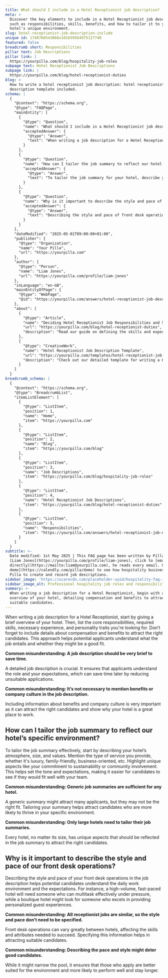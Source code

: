 ```yaml
---
title: What should I include in a Hotel Receptionist job description?
meta: >
  Discover the key elements to include in a Hotel Receptionist job description,
  such as responsibilities, skills, benefits, and how to tailor it to your
  hotel's unique environment.
slug: hotel-receptionist-job-description-include
unique id: 1748768543068x101659564975127740
featured: false
breadcrumb short: Responsibilities
pillar text: Job Descriptions
pillar link: |
  https://yourpilla.com/blog/hospitality-job-roles
subpage text: Hotel Receptionist Job Descriptions
subpage link: |
  https://yourpilla.com/blog/hotel-receptionist-duties
blog: >
  How to write a hotel receptionist job description: hotel receptionist job
  description template included.
schema: |
  {
    "@context": "https://schema.org",
    "@type": "FAQPage",
    "mainEntity": [
      {
        "@type": "Question",
        "name": "What should I include in a Hotel Receptionist job description?",
        "acceptedAnswer": {
          "@type": "Answer",
          "text": "When writing a job description for a Hotel Receptionist, begin with a brief overview of your hotel, detailing compensation and benefits to attract suitable candidates. Outline the core responsibilities, essential skills, necessary experience, and the personality traits you are seeking. It’s also helpful to include details about the hotel's culture to give potential applicants a clear sense of what the job involves."
        }
      },
      {
        "@type": "Question",
        "name": "How can I tailor the job summary to reflect our hotel’s specific environment?",
        "acceptedAnswer": {
          "@type": "Answer",
          "text": "To tailor the job summary for your hotel, describe your hotel's atmosphere, size, and values, highlighting unique aspects such as a commitment to sustainability or community involvement. Mention the type of service you provide (e.g., luxury, family-friendly, business-oriented), to help potential candidates assess if they would fit well with your team."
        }
      },
      {
        "@type": "Question",
        "name": "Why is it important to describe the style and pace of our front desk operations?",
        "acceptedAnswer": {
          "@type": "Answer",
          "text": "Describing the style and pace of front desk operations is important as it provides potential candidates with an understanding of the daily work environment and expectations. This distinction helps in attracting candidates who can effectively manage the specific demands of the role, ensuring a better fit and lower employee turnover."
        }
      }
    ],
    "dateModified": "2025-05-01T09:00:00+01:00",
    "publisher": {
      "@type": "Organization",
      "name": "Your Pilla",
      "url": "https://yourpilla.com"
    },
    "author": {
      "@type": "Person",
      "name": "Liam Jones",
      "url": "https://yourpilla.com/profile/liam-jones"
    },
    "inLanguage": "en-GB",
    "mainEntityOfPage": {
      "@type": "WebPage",
      "@id": "https://yourpilla.com/answers/hotel-receptionist-job-description-include"
    },
    "about": [
      {
        "@type": "Article",
        "name": "Deciding Hotel Receptionist Job Responsibilities and Skills",
        "url": "https://yourpilla.com/blog/hotel-receptionist-duties",
        "description": "Read our guide on defining the skills and experience needed from a Hotel Receptionist."
      },
      {
        "@type": "CreativeWork",
        "name": "Hotel Receptionist Job Description Template",
        "url": "https://yourpilla.com/templates/hotel-receptionist-job-description",
        "description": "Check out our detailed template for writing a Hotel Receptionist job description."
      }
    ]
  }
breadcrumb_schema: |
  {
    "@context": "https://schema.org",
    "@type": "BreadcrumbList",
    "itemListElement": [
      {
        "@type": "ListItem",
        "position": 1,
        "name": "Home",
        "item": "https://yourpilla.com"
      },
      {
        "@type": "ListItem",
        "position": 2,
        "name": "Blog",
        "item": "https://yourpilla.com/blog"
      },
      {
        "@type": "ListItem",
        "position": 3,
        "name": "Job Descriptions",
        "item": "https://yourpilla.com/blog/hospitality-job-roles"
      },
      {
        "@type": "ListItem",
        "position": 4,
        "name": "Hotel Receptionist Job Descriptions",
        "item": "https://yourpilla.com/blog/hotel-receptionist-duties"
      },
      {
        "@type": "ListItem",
        "position": 5,
        "name": "Responsibilities",
        "item": "https://yourpilla.com/answers/hotel-receptionist-job-description-include"
      }
    ]
  }
subtitle: >-
  Date modified: 1st May 2025 | This FAQ page has been written by Pilla Founder,
  [Liam Jones](https://yourpilla.com/profile/liam-jones), click to [email Liam
  directly](https://mailto:liam@yourpilla.com), he reads every email. Or [book a
  demo](https://calendly.com/pilla/demo) to see how hospitality businesses use
  Pilla to create and record job descriptions.
sidebar_image: 'https://ucarecdn.com/placeholder-uuid/hospitality-faq-image.jpg'
sidebar_image_alt: Professional hospitality job roles and responsibilities
summary: >-
  When writing a job description for a Hotel Receptionist, begin with a brief
  overview of your hotel, detailing compensation and benefits to attract
  suitable candidates.
---
```

When writing a job description for a Hotel Receptionist, start by giving a brief overview of your hotel. Then, list the core responsibilities, required skills, necessary experience, and personality traits you're looking for. Don’t forget to include details about compensation and benefits to attract the right candidates. This approach helps potential applicants understand what the job entails and whether they might be a good fit.

**Common misunderstanding: A job description should be very brief to save time.**

A detailed job description is crucial. It ensures that applicants understand the role and your expectations, which can save time later by reducing unsuitable applications.

**Common misunderstanding: It’s not necessary to mention benefits or company culture in the job description.**

Including information about benefits and company culture is very important as it can attract the right candidates and show why your hotel is a great place to work.

## How can I tailor the job summary to reflect our hotel’s specific environment?

To tailor the job summary effectively, start by describing your hotel’s atmosphere, size, and values. Mention the type of service you provide, whether it's luxury, family-friendly, business-oriented, etc. Highlight unique aspects like your commitment to sustainability or community involvement. This helps set the tone and expectations, making it easier for candidates to see if they would fit well with your team.

**Common misunderstanding: Generic job summaries are sufficient for any hotel.**

A generic summary might attract many applicants, but they may not be the right fit. Tailoring your summary helps attract candidates who are more likely to thrive in your specific environment.

**Common misunderstanding: Only large hotels need to tailor their job summaries.**

Every hotel, no matter its size, has unique aspects that should be reflected in the job summary to attract the right candidates.

## Why is it important to describe the style and pace of our front desk operations?

Describing the style and pace of your front desk operations in the job description helps potential candidates understand the daily work environment and the expectations. For instance, a high-volume, fast-paced hotel will need someone who can multitask effectively under pressure, while a boutique hotel might look for someone who excels in providing personalized guest experiences.

**Common misunderstanding: All receptionist jobs are similar, so the style and pace don’t need to be specified.**

Front desk operations can vary greatly between hotels, affecting the skills and attributes needed to succeed. Specifying this information helps in attracting suitable candidates.

**Common misunderstanding: Describing the pace and style might deter good candidates.**

While it might narrow the pool, it ensures that those who apply are better suited for the environment and more likely to perform well and stay longer.

